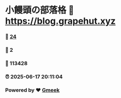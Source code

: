 # 小饅頭の部落格 :link: https://blog.grapehut.xyz 
### :page_facing_up: [24](https://blog.grapehut.xyz/tag.html) 
### :speech_balloon: 2 
### :hibiscus: 113428 
### :alarm_clock: 2025-06-17 20:11:04 
### Powered by :heart: [Gmeek](https://github.com/Meekdai/Gmeek)
